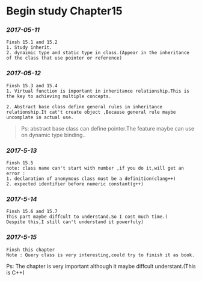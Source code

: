 Begin study Chapter15
===========================
### *2017-05-11*
	Finsh 15.1 and 15.2
	1. Study inherit.
	2. dynaimic type and static type in class.(Appear in the inheritance of the class that use pointer or reference)

### *2017-05-12*
	Finsh 15.3 and 15.4
	1. Virtual function is important in inheritance relationship.This is the key to achieving multiple concepts.

	2. Abstract base class define general rules in inheritance relationship.It cat't create object ,Because general rule maybe uncomplate in actual use.

>Ps: abstract base class can define pointer.The feature maybe can use on dynamic type binding..

### *2017-5-13*
	Finsh 15.5
	note: class name can't start with number ,if you do it,will get an error :
	1. declaration of anonymous class must be a definition(clang++)
	2. expected identifier before numeric constant(g++)

### *2017-5-14*
	Finsh 15.6 and 15.7
	This part maybe diffcult to understand.So I cost much time.(
	Despite this,I still can't understand it powerfuly)

### *2017-5-15*
	Finsh this chapter
	Note : Query class is very interesting,could try to finish it as book.

Ps: The chapter is very important although it maybe diffcult understant.(This is C++) 
